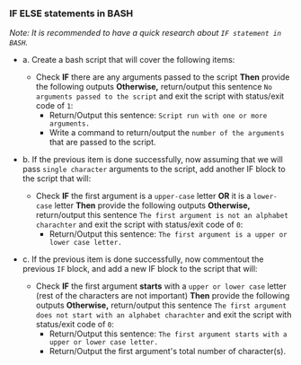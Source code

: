 ### IF ELSE statements in BASH
*Note: It is recommended to have a quick research about `IF statement in BASH`.*

* a. Create a bash script that will cover the following items:
  * Check **IF** there are any arguments passed to the script **Then** provide the following outputs **Otherwise,** return/output this sentence `No arguments passed to the script` and exit the script with status/exit code of `1`:
    * Return/Output this sentence: `Script run with one or more arguments.`
    * Write a command to return/output the `number of the arguments` that are passed to the script.

* b. If the previous item is done successfully, now assuming that we will pass `single character` arguments to the script, add another IF block to the script that will:
  * Check **IF** the first argument is a `upper-case` letter **OR** it is a `lower-case` letter **Then** provide the following outputs **Otherwise,** return/output this sentence `The first argument is not an alphabet charachter` and exit the script with status/exit code of `0`:
    * Return/Output this sentence: `The first argument is a upper or lower case letter.`

* c. If the previous item is done successfully, now commentout the previous `IF` block, and add a new IF block to the script that will:
  * Check **IF** the first argument **starts** with a `upper or lower case` letter (rest of the characters are not important) **Then** provide the following outputs **Otherwise,** return/output this sentence `The first argument does not start with an alphabet charachter` and exit the script with status/exit code of `0`:
    * Return/Output this sentence: `The first argument starts with a upper or lower case letter.`
    * Return/Output the first argument's total number of character(s).

